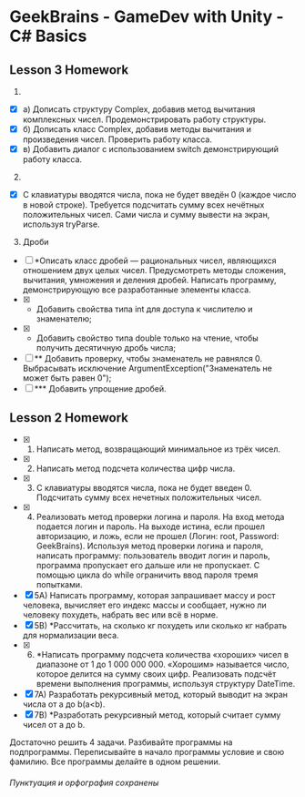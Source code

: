 # GeekBrains - GameDev with Unity - C# Basics
## Lesson 3 Homework
1)
- [x] а) Дописать структуру Complex, добавив метод вычитания комплексных чисел. Продемонстрировать работу структуры.
- [x] б) Дописать класс Complex, добавив методы вычитания и произведения чисел. Проверить работу класса.
- [x] в) Добавить диалог с использованием switch демонстрирующий работу класса.

2)
- [x] С клавиатуры вводятся числа, пока не будет введён 0 (каждое число в новой строке). Требуется подсчитать сумму всех нечётных положительных чисел. Сами числа и сумму вывести на экран, используя tryParse.

3) Дроби
- [ ] *Описать класс дробей — рациональных чисел, являющихся отношением двух целых чисел. Предусмотреть методы сложения, вычитания, умножения и деления дробей. Написать программу, демонстрирующую все разработанные элементы класса.
- [x] * Добавить свойства типа int для доступа к числителю и знаменателю;
- [x] * Добавить свойство типа double только на чтение, чтобы получить десятичную дробь числа;
- [ ] ** Добавить проверку, чтобы знаменатель не равнялся 0. Выбрасывать исключение ArgumentException("Знаменатель не может быть равен 0");
- [ ] *** Добавить упрощение дробей.

## Lesson 2 Homework
- [x] 1)  Написать метод, возвращающий минимальное из трёх чисел.
- [x] 2)  Написать метод подсчета количества цифр числа.
- [x] 3)  С клавиатуры вводятся числа, пока не будет введен 0. Подсчитать сумму всех нечетных положительных чисел.
- [x] 4)  Реализовать метод проверки логина и пароля. На вход метода подается логин и пароль. На выходе истина, если прошел авторизацию, и ложь, если не прошел (Логин: root, Password: GeekBrains). Используя метод проверки логина и пароля, написать программу: пользователь вводит логин и пароль, программа пропускает его дальше или не пропускает. С помощью цикла do while ограничить ввод пароля тремя попытками.
- [x] 5A) Написать программу, которая запрашивает массу и рост человека, вычисляет его индекс массы и сообщает, нужно ли человеку похудеть, набрать вес или всё в норме.
- [x] 5B) *Рассчитать, на сколько кг похудеть или сколько кг набрать для нормализации веса.
- [x] 6)  *Написать программу подсчета количества «хороших» чисел в диапазоне от 1 до 1 000 000 000. «Хорошим» называется число, которое делится на сумму своих цифр. Реализовать подсчёт времени выполнения программы, используя структуру DateTime.
- [x] 7A) Разработать рекурсивный метод, который выводит на экран числа от a до b(a<b).
- [x] 7B) *Разработать рекурсивный метод, который считает сумму чисел от a до b.

Достаточно решить 4 задачи. Разбивайте программы на подпрограммы. Переписывайте в начало программы условие и свою фамилию. Все программы делайте в одном решении.

###### Пунктуация и орфография сохранены
